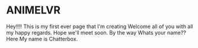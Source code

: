 # ANIMELVR 
Hey!!!! This is my first ever page that I'm creating Welcome all of you with all my happy regards.
Hope we'll meet soon.
By the way Whats your name??
Here My name is Chatterbox.
